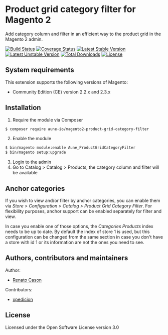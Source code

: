 # Product grid category filter for Magento 2

Add category column and filter in an efficient way to the product grid in the Magento 2 admin.

[![Build Status](https://travis-ci.org/aune-io/magento2-product-grid-category-filter.svg?branch=master)](https://travis-ci.org/aune-io/magento2-product-grid-category-filter)
[![Coverage Status](https://coveralls.io/repos/github/aune-io/magento2-product-grid-category-filter/badge.svg?branch=master)](https://coveralls.io/github/aune-io/magento2-product-grid-category-filter?branch=master)
[![Latest Stable Version](https://poser.pugx.org/aune-io/magento2-product-grid-category-filter/v/stable)](https://packagist.org/packages/aune-io/magento2-product-grid-category-filter)
[![Latest Unstable Version](https://poser.pugx.org/aune-io/magento2-product-grid-category-filter/v/unstable)](https://packagist.org/packages/aune-io/magento2-product-grid-category-filter)
[![Total Downloads](https://poser.pugx.org/aune-io/magento2-product-grid-category-filter/downloads)](https://packagist.org/packages/aune-io/magento2-product-grid-category-filter)
[![License](https://poser.pugx.org/aune-io/magento2-product-grid-category-filter/license)](https://packagist.org/packages/aune-io/magento2-product-grid-category-filter)

## System requirements

This extension supports the following versions of Magento:

-   Community Edition (CE) version 2.2.x and 2.3.x

## Installation

1. Require the module via Composer

```bash
$ composer require aune-io/magento2-product-grid-category-filter
```

2. Enable the module

```bash
$ bin/magento module:enable Aune_ProductGridCategoryFilter
$ bin/magento setup:upgrade
```

3. Login to the admin
4. Go to Catalog > Catalog > Products, the category column and filter will be available

## Anchor categories

If you wish to view and/or filter by anchor categories, you can enable them via
_Store > Configuration > Catalog > Product Grid Category Filter_.
For flexibility purposes, anchor support can be enabled separately for filter and view.

In case you enable one of those options, the _Categories Products_ index needs to be up to date.
By default the index of store 1 is used, but this configuration can be changed from
the same section in case you don't have a store with id 1 or its information are not the ones you need to see.

## Authors, contributors and maintainers

Author:

-   [Renato Cason](https://github.com/renatocason)

Contributors:

-   [xpedicion](https://github.com/xpedicion)

## License

Licensed under the Open Software License version 3.0
